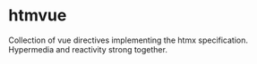 # htmvue
Collection of vue directives implementing the htmx specification. Hypermedia and reactivity strong together.
